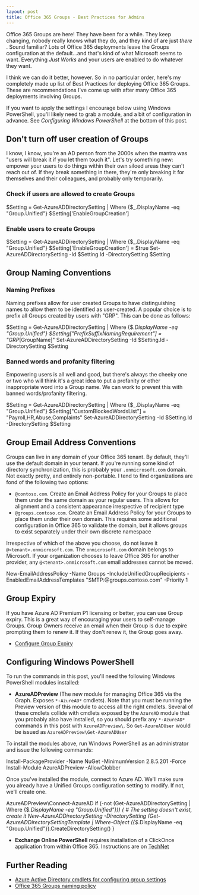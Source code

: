 ```yaml
---
layout: post
title: Office 365 Groups - Best Practices for Admins
---
```


Office 365 Groups are here! They have been for a while. They keep changing, nobody really knows what they do, and they kind of are just *there* . Sound familiar? Lots of Office 365 deployments leave the Groups configuration at the default...and that's kind of what Microsoft seems to want. Everything *Just Works* and your users are enabled to do whatever they want.

I think we can do it better, however. So in no particular order, here's my completely made up list of Best Practices for deploying Office 365 Groups. These are recommendations I've come up with after many Office 365 deployments involving Groups.

If you want to apply the settings I encourage below using Windows PowerShell, you'll likely need to grab a module, and a bit of configuration in advance. See *Configuring Windows PowerShell* at the bottom of this post.

## Don't turn off user creation of Groups

I know, I know, you're an AD person from the 2000s when the mantra was "users will break it if you let them touch it". Let's try something new: empower your users to do things within their own siloed areas they can't reach out of. If they break something in there, they're only breaking it for themselves and their colleagues, and probably only temporarily.

### Check if users are allowed to create Groups

  $Setting = Get-AzureADDirectorySetting  | Where {$_.DisplayName -eq "Group.Unified"}
  $Setting['EnableGroupCreation']

### Enable users to create Groups

  $Setting = Get-AzureADDirectorySetting  | Where {$_.DisplayName -eq "Group.Unified"}
  $Setting['EnableGroupCreation'] = $true
  Set-AzureADDirectorySetting -Id $Setting.Id -DirectorySetting $Setting

## Group Naming Conventions

### Naming Prefixes

Naming prefixes allow for user created Groups to have distinguishing names to allow them to be identified as user-created. A popular choice is to prefix all Groups created by users with "GRP". This can be done as follows:

  $Setting = Get-AzureADDirectorySetting  | Where {$_.DisplayName -eq "Group.Unified"}
  $Setting["PrefixSuffixNamingRequirement"] = "GRP_[GroupName]"
  Set-AzureADDirectorySetting -Id $Setting.Id -DirectorySetting $Setting

### Banned words and profanity filtering

Empowering users is all well and good, but there's always the cheeky one or two who will think it's a great idea to put a profanity or other inappropriate word into a Group name. We can work to prevent this with banned words/profanity filtering.

  $Setting = Get-AzureADDirectorySetting  | Where {$_.DisplayName -eq "Group.Unified"}
  $Setting["CustomBlockedWordsList"] = "Payroll,HR,Abuse,Complaints"
  Set-AzureADDirectorySetting -Id $Setting.Id -DirectorySetting $Setting

## Group Email Address Conventions

Groups can live in any domain of your Office 365 tenant. By default, they'll use the default domain in your tenant. If you're running some kind of directory synchronization, this is probably your `.onmicrosoft.com` domain. Not exactly pretty, and entirely non-portable. I tend to find organizations are fond of the following two options:

* `@contoso.com`. Create an Email Address Policy for your Groups to place them under the same domain as your regular users. This allows for alignment and a consistent appearance irrespective of recipient type
* `@groups.contoso.com`. Create an Email Address Policy for your Groups to place them under their own domain. This requires some additional configuration in Office 365 to validate the domain, but it allows groups to exist separately under their own discrete namespace

Irrespective of which of the above you choose, do not leave it `@<tenant>.onmicrosoft.com`. The `onmicrosoft.com` domain belongs to Microsoft. If your organization chooses to leave Office 365 for another provider, any `@<tenant>.onmicrosoft.com` email addresses cannot be moved.

  New-EmailAddressPolicy -Name Groups -IncludeUnifiedGroupRecipients -EnabledEmailAddressTemplates "SMTP:@groups.contoso.com" -Priority 1

## Group Expiry

If you have Azure AD Premium P1 licensing or better, you can use Group expiry. This is a great way of encouraging your users to self-manage Groups. Group Owners receive an email when their Group is due to expire prompting them to renew it. If they don't renew it, the Group goes away.

* [Configure Group Expiry](https://docs.microsoft.com/en-us/azure/active-directory/active-directory-groups-lifecycle-azure-portal)

## Configuring Windows PowerShell

To run the commands in this post, you'll need the following Windows PowerShell modules installed:

* **AzureADPreview** (The new module for managing Office 365 via the Graph. Exposes `*-AzureAD*` cmdlets). Note that you must be running the Preview version of this module to access all the right cmdlets. Several of these cmdlets collide with cmdlets exposed by the `AzureAD` module that you probably also have installed, so you should prefix any `*-AzureAD*` commands in this post with `AzureADPreview\`. So `Get-AzureADUser` would be issued as `AzureADPreview\Get-AzureADUser`

To install the modules above, run Windows PowerShell as an administrator and issue the following commands:

  Install-PackageProvider -Name NuGet -MinimumVersion 2.8.5.201 -Force
  Install-Module AzureADPreview -AllowClobber

Once you've installed the module, connect to Azure AD. We'll make sure you already have a Unified Groups configuration setting to modify. If not, we'll create one.

  AzureADPreview\Connect-AzureAD
  if (-not (Get-AzureADDirectorySetting | Where {$_.DisplayName -eq "Group.Unified"})) {
      # The setting doesn't exist, create it
      New-AzureADDirectorySetting -DirectorySetting (Get-AzureADDirectorySettingTemplate | Where-Object ({$_.DisplayName -eq "Group.Unified"}).CreateDirectorySetting()
  }

* **Exchange Online PowerShell** requires installation of a ClickOnce application from within Office 365. Instructions are on [TechNet](https://technet.microsoft.com/en-us/library/mt775114(v=exchg.160).aspx)

## Further Reading

* [Azure Active Directory cmdlets for configuring group settings](https://docs.microsoft.com/en-gb/azure/active-directory/active-directory-accessmanagement-groups-settings-cmdlets)
* [Office 365 Groups naming policy](https://support.office.com/en-us/article/office-365-groups-naming-policy-6ceca4d3-cad1-4532-9f0f-d469dfbbb552)